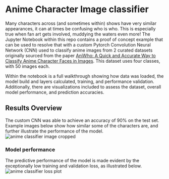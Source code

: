 # Anime Character Image classifier
Many characters across (and sometimes within) shows have very similar appearances, it can at times be confusing who is who. This is especially true when fan art gets involved, muddying the waters even more! The Jupyter Notebook within this repo contains a proof of concept example that can be used to resolve that with a custom Pytorch Convolution Neural Network (CNN) used to classify anime images from 2 curated datasets originally sourced from the paper [AniWho: A Quick and Accurate Way to Classify Anime Character Faces in Images](https://arxiv.org/pdf/2208.11012v3). This dataset uses four classes, with 50 images each.

Within the notebook is a full walkthrough showing how data was loaded, the model build and layers calculated, training, and performance validation. Additionally, there are visualizations included to assess the dataset, overall model performance, and prediction accuracies.

## Results Overview
The custom CNN was able to achieve an accuracy of 90% on the test set. Example images below show how similar some of the characters are, and further illustrate the performance of the model.
![anime classifier image cropped](https://github.com/user-attachments/assets/40e1ded7-032c-43e3-8db2-ca06a1106522) <br />
### Model performance
The predictive performance of the model is made evident by the exceptionally low training and validation loss, as illustrated below. <br />
![anime classifier loss plot](https://github.com/user-attachments/assets/5497d85b-3ce8-4adc-a249-36b4426dbaab)


